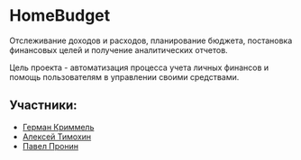 # HomeBudget

Отслеживание доходов и расходов, планирование бюджета, постановка финансовых целей и получение аналитических отчетов.

Цель проекта - автоматизация процесса учета личных финансов и помощь пользователям в управлении своими средствами.


## Участники:

* [Герман Криммель](https://github.com/Kriger)
* [Алексей Тимохин](https://github.com/T1m-cpp)
* [Павел Пронин](https://github.com/proninp)